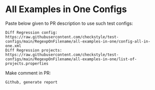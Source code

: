 # All Examples in One Configs
Paste below given to PR description to use such test configs:
```
Diff Regression config: https://raw.githubusercontent.com/checkstyle/test-configs/main/RegexpOnFilename/all-examples-in-one/config-all-in-one.xml
Diff Regression projects: https://raw.githubusercontent.com/checkstyle/test-configs/main/RegexpOnFilename/all-examples-in-one/list-of-projects.properties
```
Make comment in PR:
```
Github, generate report
```
